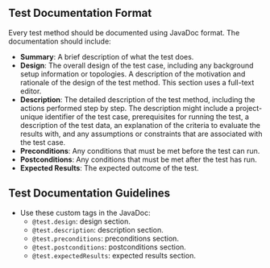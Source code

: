 ## Test Documentation Format
Every test method should be documented using JavaDoc format. The documentation should include:
- **Summary**: A brief description of what the test does.
- **Design**: The overall design of the test case, including any background setup information or topologies. A description of the motivation and rationale of the design of the test method. This section uses a full-text editor.
- **Description**: The detailed description of the test method, including the actions performed step by step. The description might include a project-unique identifier of the test case, prerequisites for running the test, a description of the test data, an explanation of the criteria to evaluate the results with, and any assumptions or constraints that are associated with the test case.
- **Preconditions**: Any conditions that must be met before the test can run.
- **Postconditions**: Any conditions that must be met after the test has run.
- **Expected Results**: The expected outcome of the test.

## Test Documentation Guidelines
- Use these custom tags in the JavaDoc:
  - `@test.design`: design section.
  - `@test.description`: description section.
  - `@test.preconditions`: preconditions section.
  - `@test.postconditions`: postconditions section.
  - `@test.expectedResults`: expected results section.